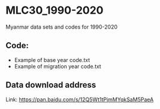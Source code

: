 # MLC30_1990-2020
Myanmar data sets and codes for 1990-2020

## Code:

- Example of base year code.txt
- Example of migration year code.txt

## Data download address

Link: https://pan.baidu.com/s/12Q5Wt1tPjmMYqkSaM5PaeA 


 
